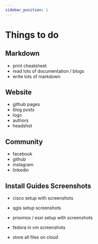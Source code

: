 ```yaml
---
sidebar_position: 1
---
```


# Things to do



## Markdown
- print cheatsheet
- read lots of documentation / blogs
- write lots of markdown

## Website
- github pages
- blog posts
- logo
- authors
- headshot

## Community
- facebook
- github
- instagram
- linkedin

## Install Guides Screenshots
- cisco setup with screenshots
- qgis setup screenshots
- proxmox / esxi setup with screenshots
- fedora in vm screenshots

- store all files on cloud


